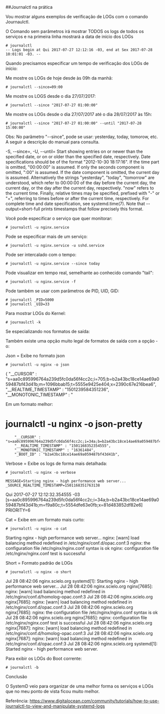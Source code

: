
##Journalctl na prática

Vou mostrar alguns exemplos de verificação de LOGs com o comando Journaulctl.

O Comando sem parâmetros irá mostrar TODOS os logs de todos os serviços e na primeira linha mostrará a data de início dos LOGs

```
# journalctl
-- Logs begin at Qui 2017-07-27 12:12:16 -03, end at Sex 2017-07-28 10:01:01 -03. --
```

Quando precisamos especificar um tempo de verificação dos LOGs de início:

Me mostre os LOGs de hoje desde às 09h da manhã:
```
# journalctl --since=09:00
```

Me mostre os LOGS desde o dia 27/07/2017:
```
# journalctl --since "2017-07-27 01:00:00"
```

Me mostre os LOGs desde o dia 27/07/2017 até o dia 28/07/2017 às 15h:
```
# journalctl --since "2017-07-27 01:00:00" --until "2017-07-28 15:00:00"
```

Obs: No parâmetro "--since", pode se usar: yesterday, today, tomorow, etc. A seguir a descrição do manual para consulta.

-S, --since=, -U, --until=
Start showing entries on or newer than the specified date, or on or older than the specified date, respectively. Date specifications should be of the format "2012-10-30 18:17:16". If the time part is omitted, "00:00:00" is assumed. If only the seconds component is omitted, ":00" is assumed. If the date component is omitted, the current day is assumed. Alternatively the strings "yesterday", "today", "tomorrow" are understood, which refer to 00:00:00 of the day before the current day, the current day, or the day after the current day, respectively. "now" refers to the current time. Finally, relative times may be specified, prefixed with "-" or "+", referring to times before or after the current time, respectively. For complete time and date specification, see systemd.time(7). Note that --output=short-full prints timestamps that follow precisely this format.

Você pode especificar o serviço que quer monitorar:
```
# journalctl -u nginx.service
```

Pode se especificar mais de um serviço:
```
# journalctl -u nginx.service -u sshd.service
```

Pode ser intercalado com o tempo:
```
# journalctl -u nginx.service --since today
```

Pode visualizar em tempo real, semelhante ao conhecido comando "tail":
```
# journalctl -u nginx.service -f
```

Pode também se usar com parâmetros de PID, UID, GID:
```
# journalctl _PID=5000
# journalctl _UID=33
```

Para mostrar LOGs do Kernel:
```
# journaulctl -k
````

Se especializando nos formatos de saída:

Também existe uma opção muito legal de formatos de saída com a opção -o:

Json = Exibe no formato json

```
# journalctl -u nginx -o json
```
{ "__CURSOR" : "s=aa0c895996764a239d5fc0da56f4cc2c;i=705;b=b2a43bc18ce14ae69a059487bf43d41b;m=1096bbab15;t=5555e9425e404;x=2390c67e216bea6", "__REALTIME_TIMESTAMP" : "1501239584351236", "__MONOTONIC_TIMESTAMP" : "

Em um formato melhor:

# journalctl -u nginx -o json-pretty

        "__CURSOR" : "s=aa0c895996764a239d5fc0da56f4cc2c;i=34a;b=b2a43bc18ce14ae69a059487bf43d41b;m=f9a80c;t=5554dfe63e0fb;x=81d483852df82e6",
        "__REALTIME_TIMESTAMP" : "1501168352354555",
        "__MONOTONIC_TIMESTAMP" : "16361484",
        "_BOOT_ID" : "b2a43bc18ce14ae69a059487bf43d41b",

Verbose = Exibe os logs de forma mais detalhada:

```
# journalctl -u nginx -o verbose
```
    MESSAGE=Starting nginx - high performance web server...
    _SOURCE_REALTIME_TIMESTAMP=1501168351763138
Qui 2017-07-27 12:12:32.354555 -03 [s=aa0c895996764a239d5fc0da56f4cc2c;i=34a;b=b2a43bc18ce14ae69a059487bf43d41b;m=f9a80c;t=5554dfe63e0fb;x=81d483852df82e6]
    PRIORITY=6

Cat = Exibe em um formato mais curto:

```
# journalctl -u nginx -o cat
```
Starting nginx - high performance web server...
nginx: [warn] load balancing method redefined in /etc/nginx/conf.d/opac.conf:3
nginx: the configuration file /etc/nginx/nginx.conf syntax is ok
nginx: configuration file /etc/nginx/nginx.conf test is successful

Short = Formato padrão de LOGs

```
# journalctl -u nginx -o short
```
Jul 28 08:42:06 nginx.scielo.org systemd[1]: Starting nginx - high performance web server...
Jul 28 08:42:06 nginx.scielo.org nginx[7685]: nginx: [warn] load balancing method redefined in /etc/nginx/conf.d/homolog-opac.conf:3
Jul 28 08:42:06 nginx.scielo.org nginx[7685]: nginx: [warn] load balancing method redefined in /etc/nginx/conf.d/opac.conf:3
Jul 28 08:42:06 nginx.scielo.org nginx[7685]: nginx: the configuration file /etc/nginx/nginx.conf syntax is ok
Jul 28 08:42:06 nginx.scielo.org nginx[7685]: nginx: configuration file /etc/nginx/nginx.conf test is successful
Jul 28 08:42:06 nginx.scielo.org nginx[7687]: nginx: [warn] load balancing method redefined in /etc/nginx/conf.d/homolog-opac.conf:3
Jul 28 08:42:06 nginx.scielo.org nginx[7687]: nginx: [warn] load balancing method redefined in /etc/nginx/conf.d/opac.conf:3
Jul 28 08:42:06 nginx.scielo.org systemd[1]: Started nginx - high performance web server.

Para exibir os LOGs do Boot corrente:

```
# journalctl -b
```

Conclusão 

O SystemD veio para organizar de uma melhor forma os serviços e LOGs que no meu ponto de vista ficou muito melhor.


Referência:
https://www.digitalocean.com/community/tutorials/how-to-use-journalctl-to-view-and-manipulate-systemd-logs

